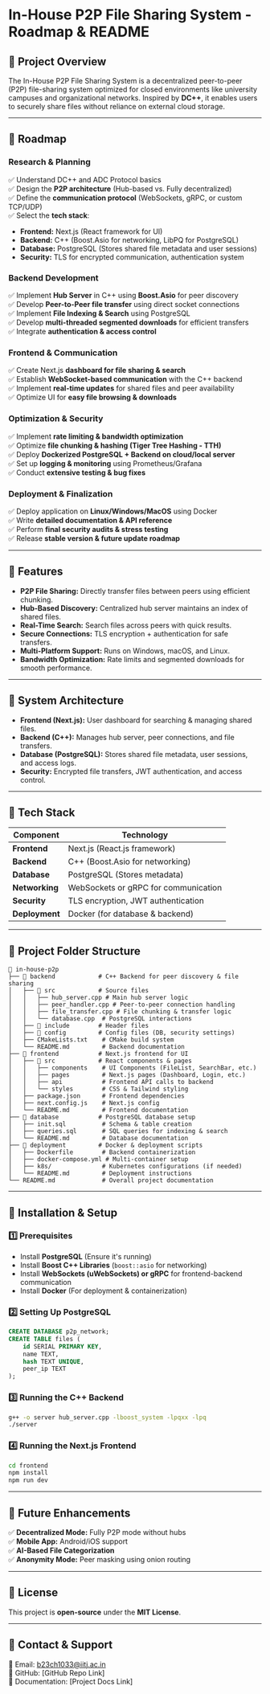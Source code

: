 # **In-House P2P File Sharing System - Roadmap & README**

## **📌 Project Overview**

The In-House P2P File Sharing System is a decentralized peer-to-peer (P2P) file-sharing system optimized for closed environments like university campuses and organizational networks. Inspired by **DC++**, it enables users to securely share files without reliance on external cloud storage.

---

## **📌 Roadmap**

### **Research & Planning**

✅ Understand DC++ and ADC Protocol basics\
✅ Design the **P2P architecture** (Hub-based vs. Fully decentralized)\
✅ Define the **communication protocol** (WebSockets, gRPC, or custom TCP/UDP)\
✅ Select the **tech stack**:

- **Frontend:** Next.js (React framework for UI)
- **Backend:** C++ (Boost.Asio for networking, LibPQ for PostgreSQL)
- **Database:** PostgreSQL (Stores shared file metadata and user sessions)
- **Security:** TLS for encrypted communication, authentication system

### **Backend Development**

✅ Implement **Hub Server** in C++ using **Boost.Asio** for peer discovery\
✅ Develop **Peer-to-Peer file transfer** using direct socket connections\
✅ Implement **File Indexing & Search** using PostgreSQL\
✅ Develop **multi-threaded segmented downloads** for efficient transfers\
✅ Integrate **authentication & access control**

### **Frontend & Communication**

✅ Create Next.js **dashboard for file sharing & search**\
✅ Establish **WebSocket-based communication** with the C++ backend\
✅ Implement **real-time updates** for shared files and peer availability\
✅ Optimize UI for **easy file browsing & downloads**

### **Optimization & Security**

✅ Implement **rate limiting & bandwidth optimization**\
✅ Optimize **file chunking & hashing (Tiger Tree Hashing - TTH)**\
✅ Deploy **Dockerized PostgreSQL + Backend on cloud/local server**\
✅ Set up **logging & monitoring** using Prometheus/Grafana\
✅ Conduct **extensive testing & bug fixes**

### **Deployment & Finalization**

✅ Deploy application on **Linux/Windows/MacOS** using Docker\
✅ Write **detailed documentation & API reference**\
✅ Perform **final security audits & stress testing**\
✅ Release **stable version & future update roadmap**

---

## **📌 Features**

- **P2P File Sharing:** Directly transfer files between peers using efficient chunking.
- **Hub-Based Discovery:** Centralized hub server maintains an index of shared files.
- **Real-Time Search:** Search files across peers with quick results.
- **Secure Connections:** TLS encryption + authentication for safe transfers.
- **Multi-Platform Support:** Runs on Windows, macOS, and Linux.
- **Bandwidth Optimization:** Rate limits and segmented downloads for smooth performance.

---

## **📌 System Architecture**

- **Frontend (Next.js):** User dashboard for searching & managing shared files.
- **Backend (C++):** Manages hub server, peer connections, and file transfers.
- **Database (PostgreSQL):** Stores shared file metadata, user sessions, and access logs.
- **Security:** Encrypted file transfers, JWT authentication, and access control.

---

## **📌 Tech Stack**

| Component      | Technology                           |
| -------------- | ------------------------------------ |
| **Frontend**   | Next.js (React.js framework)         |
| **Backend**    | C++ (Boost.Asio for networking)      |
| **Database**   | PostgreSQL (Stores metadata)         |
| **Networking** | WebSockets or gRPC for communication |
| **Security**   | TLS encryption, JWT authentication   |
| **Deployment** | Docker (for database & backend)      |

---

## **📌 Project Folder Structure**

```
📂 in-house-p2p
├── 📂 backend            # C++ Backend for peer discovery & file sharing
│   ├── 📂 src            # Source files
│   │   ├── hub_server.cpp # Main hub server logic
│   │   ├── peer_handler.cpp # Peer-to-peer connection handling
│   │   ├── file_transfer.cpp # File chunking & transfer logic
│   │   └── database.cpp  # PostgreSQL interactions
│   ├── 📂 include        # Header files
│   ├── 📂 config         # Config files (DB, security settings)
│   ├── CMakeLists.txt    # CMake build system
│   └── README.md         # Backend documentation
├── 📂 frontend           # Next.js frontend for UI
│   ├── 📂 src            # React components & pages
│   │   ├── components    # UI Components (FileList, SearchBar, etc.)
│   │   ├── pages         # Next.js pages (Dashboard, Login, etc.)
│   │   ├── api           # Frontend API calls to backend
│   │   └── styles        # CSS & Tailwind styling
│   ├── package.json      # Frontend dependencies
│   ├── next.config.js    # Next.js config
│   └── README.md         # Frontend documentation
├── 📂 database           # PostgreSQL database setup
│   ├── init.sql          # Schema & table creation
│   ├── queries.sql       # SQL queries for indexing & search
│   └── README.md         # Database documentation
├── 📂 deployment         # Docker & deployment scripts
│   ├── Dockerfile        # Backend containerization
│   ├── docker-compose.yml # Multi-container setup
│   ├── k8s/              # Kubernetes configurations (if needed)
│   └── README.md         # Deployment instructions
└── README.md             # Overall project documentation
```

---

## **📌 Installation & Setup**

### **1️⃣ Prerequisites**

- Install **PostgreSQL** (Ensure it's running)
- Install **Boost C++ Libraries** (`boost::asio` for networking)
- Install **WebSockets (uWebSockets) or gRPC** for frontend-backend communication
- Install **Docker** (For deployment & containerization)

### **2️⃣ Setting Up PostgreSQL**

```sql
CREATE DATABASE p2p_network;
CREATE TABLE files (
    id SERIAL PRIMARY KEY,
    name TEXT,
    hash TEXT UNIQUE,
    peer_ip TEXT
);
```

### **3️⃣ Running the C++ Backend**

```bash
g++ -o server hub_server.cpp -lboost_system -lpqxx -lpq
./server
```

### **4️⃣ Running the Next.js Frontend**

```bash
cd frontend
npm install
npm run dev
```

---

## **📌 Future Enhancements**

✅ **Decentralized Mode:** Fully P2P mode without hubs\
✅ **Mobile App:** Android/iOS support\
✅ **AI-Based File Categorization**\
✅ **Anonymity Mode:** Peer masking using onion routing

---

## **📌 License**

This project is **open-source** under the **MIT License**.

---

## **📌 Contact & Support**

📧 Email: [b23ch1033@iitj.ac.in](mailto\:b23ch1033@iitj.ac.in)\
🐙 GitHub: [GitHub Repo Link]\
📌 Documentation: [Project Docs Link]

